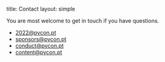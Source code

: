 title: Contact
layout: simple

You are most welcome to get in touch if you have questions.

* [2022@pycon.pt](mailto:2022@pycon.pt)
* [sponsors@pycon.pt](mailto:sponsors@pycon.pt)
* [conduct@pycon.pt](mailto:conduct@pycon.pt)
* [content@pycon.pt](mailto:content@pycon.pt)
